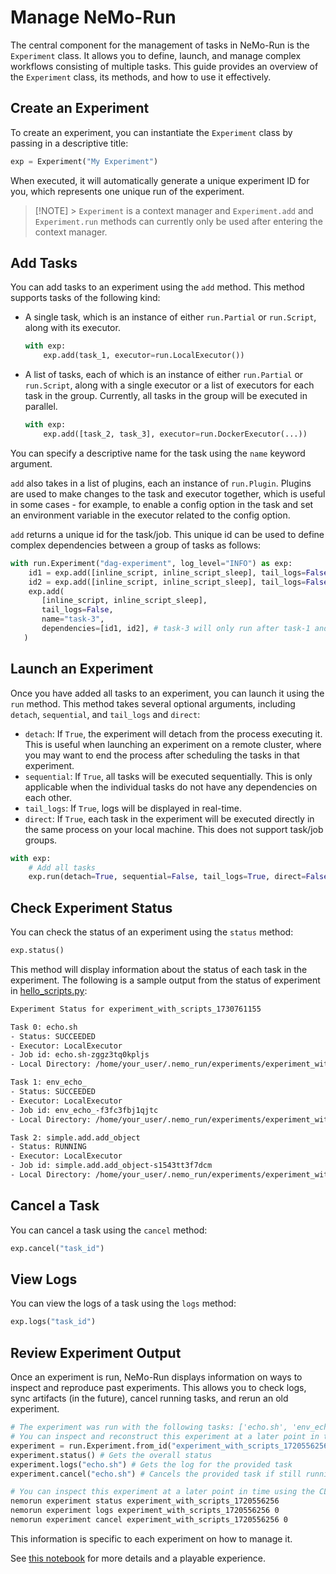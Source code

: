 # Manage NeMo-Run

The central component for the management of tasks in NeMo-Run is the `Experiment` class. It allows you to define, launch, and manage complex workflows consisting of multiple tasks. This guide provides an overview of the `Experiment` class, its methods, and how to use it effectively.

## Create an Experiment

To create an experiment, you can instantiate the `Experiment` class by passing in a descriptive title:

```python
exp = Experiment("My Experiment")
```

When executed, it will automatically generate a unique experiment ID for you, which represents one unique run of the experiment.

> [!NOTE] > `Experiment` is a context manager and `Experiment.add` and `Experiment.run` methods can currently only be used after entering the context manager.

## Add Tasks

You can add tasks to an experiment using the `add` method. This method supports tasks of the following kind:

- A single task, which is an instance of either `run.Partial` or `run.Script`, along with its executor.

  ```python
  with exp:
      exp.add(task_1, executor=run.LocalExecutor())
  ```

- A list of tasks, each of which is an instance of either `run.Partial` or `run.Script`, along with a single executor or a list of executors for each task in the group. Currently, all tasks in the group will be executed in parallel.

  ```python
  with exp:
      exp.add([task_2, task_3], executor=run.DockerExecutor(...))
  ```

You can specify a descriptive name for the task using the `name` keyword argument.

`add` also takes in a list of plugins, each an instance of `run.Plugin`. Plugins are used to make changes to the task and executor together, which is useful in some cases - for example, to enable a config option in the task and set an environment variable in the executor related to the config option.

`add` returns a unique id for the task/job. This unique id can be used to define complex dependencies between a group of tasks as follows:

```python
with run.Experiment("dag-experiment", log_level="INFO") as exp:
    id1 = exp.add([inline_script, inline_script_sleep], tail_logs=False, name="task-1")
    id2 = exp.add([inline_script, inline_script_sleep], tail_logs=False, name="task-2")
    exp.add(
       [inline_script, inline_script_sleep],
       tail_logs=False,
       name="task-3",
       dependencies=[id1, id2], # task-3 will only run after task-1 and task-2 have completed
   )
```

## Launch an Experiment

Once you have added all tasks to an experiment, you can launch it using the `run` method. This method takes several optional arguments, including `detach`, `sequential`, and `tail_logs` and `direct`:

- `detach`: If `True`, the experiment will detach from the process executing it. This is useful when launching an experiment on a remote cluster, where you may want to end the process after scheduling the tasks in that experiment.
- `sequential`: If `True`, all tasks will be executed sequentially. This is only applicable when the individual tasks do not have any dependencies on each other.
- `tail_logs`: If `True`, logs will be displayed in real-time.
- `direct`: If `True`, each task in the experiment will be executed directly in the same process on your local machine. This does not support task/job groups.

```python
with exp:
    # Add all tasks
    exp.run(detach=True, sequential=False, tail_logs=True, direct=False)
```

## Check Experiment Status

You can check the status of an experiment using the `status` method:

```python
exp.status()
```

This method will display information about the status of each task in the experiment. The following is a sample output from the status of experiment in [hello_scripts.py](../../../examples/hello-world/hello_scripts.py):

```bash
Experiment Status for experiment_with_scripts_1730761155

Task 0: echo.sh
- Status: SUCCEEDED
- Executor: LocalExecutor
- Job id: echo.sh-zggz3tq0kpljs
- Local Directory: /home/your_user/.nemo_run/experiments/experiment_with_scripts/experiment_with_scripts_1730761155/echo.sh

Task 1: env_echo_
- Status: SUCCEEDED
- Executor: LocalExecutor
- Job id: env_echo_-f3fc3fbj1qjtc
- Local Directory: /home/your_user/.nemo_run/experiments/experiment_with_scripts/experiment_with_scripts_1730761155/env_echo_

Task 2: simple.add.add_object
- Status: RUNNING
- Executor: LocalExecutor
- Job id: simple.add.add_object-s1543tt3f7dcm
- Local Directory: /home/your_user/.nemo_run/experiments/experiment_with_scripts/experiment_with_scripts_1730761155/simple.add.add_object
```

## Cancel a Task

You can cancel a task using the `cancel` method:

```python
exp.cancel("task_id")
```

## View Logs

You can view the logs of a task using the `logs` method:

```python
exp.logs("task_id")
```

## Review Experiment Output

Once an experiment is run, NeMo-Run displays information on ways to inspect and reproduce past experiments. This allows you to check logs, sync artifacts (in the future), cancel running tasks, and rerun an old experiment.

```python
# The experiment was run with the following tasks: ['echo.sh', 'env_echo_', 'simple.add.add_object']
# You can inspect and reconstruct this experiment at a later point in time using:
experiment = run.Experiment.from_id("experiment_with_scripts_1720556256")
experiment.status() # Gets the overall status
experiment.logs("echo.sh") # Gets the log for the provided task
experiment.cancel("echo.sh") # Cancels the provided task if still running
```

```bash
# You can inspect this experiment at a later point in time using the CLI as well:
nemorun experiment status experiment_with_scripts_1720556256
nemorun experiment logs experiment_with_scripts_1720556256 0
nemorun experiment cancel experiment_with_scripts_1720556256 0
```

This information is specific to each experiment on how to manage it.

See [this notebook](../../../examples/hello-world/hello_experiments.ipynb) for more details and a playable experience.
